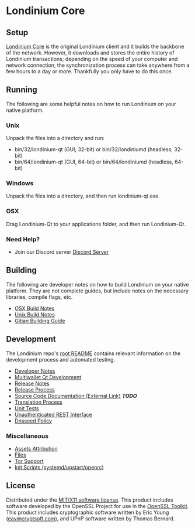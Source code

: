 Londinium Core
=====================

Setup
---------------------
[Londinium Core](http://savebitcoin.io) is the original Londinium client and it builds the backbone of the network. However, it downloads and stores the entire history of Londinium transactions; depending on the speed of your computer and network connection, the synchronization process can take anywhere from a few hours to a day or more. Thankfully you only have to do this once.

Running
---------------------
The following are some helpful notes on how to run Londinium on your native platform.

### Unix

Unpack the files into a directory and run:

- bin/32/londinium-qt (GUI, 32-bit) or bin/32/londiniumd (headless, 32-bit)
- bin/64/londinium-qt (GUI, 64-bit) or bin/64/londiniumd (headless, 64-bit)

### Windows

Unpack the files into a directory, and then run londinium-qt.exe.

### OSX

Drag Londinium-Qt to your applications folder, and then run Londinium-Qt.

### Need Help?

* Join our Discord server [Discord Server](https://discord.savebitcoin.io)

Building
---------------------
The following are developer notes on how to build Londinium on your native platform. They are not complete guides, but include notes on the necessary libraries, compile flags, etc.

- [OSX Build Notes](build-osx.md)
- [Unix Build Notes](build-unix.md)
- [Gitian Building Guide](gitian-building.md)

Development
---------------------
The Londinium repo's [root README](https://github.com/londinium/londinium/blob/master/README.md) contains relevant information on the development process and automated testing.

- [Developer Notes](developer-notes.md)
- [Multiwallet Qt Development](multiwallet-qt.md)
- [Release Notes](release-notes.md)
- [Release Process](release-process.md)
- [Source Code Documentation (External Link)](https://dev.visucore.com/bitcoin/doxygen/) ***TODO***
- [Translation Process](translation_process.md)
- [Unit Tests](unit-tests.md)
- [Unauthenticated REST Interface](REST-interface.md)
- [Dnsseed Policy](dnsseed-policy.md)

### Miscellaneous
- [Assets Attribution](assets-attribution.md)
- [Files](files.md)
- [Tor Support](tor.md)
- [Init Scripts (systemd/upstart/openrc)](init.md)

License
---------------------
Distributed under the [MIT/X11 software license](http://www.opensource.org/licenses/mit-license.php).
This product includes software developed by the OpenSSL Project for use in the [OpenSSL Toolkit](https://www.openssl.org/). This product includes
cryptographic software written by Eric Young ([eay@cryptsoft.com](mailto:eay@cryptsoft.com)), and UPnP software written by Thomas Bernard.
